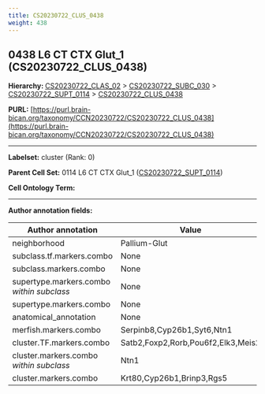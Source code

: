 ```yaml
---
title: CS20230722_CLUS_0438
weight: 438
---
```

## 0438 L6 CT CTX Glut_1 (CS20230722_CLUS_0438)
<b>Hierarchy: </b>
[CS20230722_CLAS_02](../CS20230722_CLAS_02) >
[CS20230722_SUBC_030](../CS20230722_SUBC_030) >
[CS20230722_SUPT_0114](../CS20230722_SUPT_0114) >
[CS20230722_CLUS_0438](../CS20230722_CLUS_0438)

**PURL:** [https://purl.brain-bican.org/taxonomy/CCN20230722/CS20230722_CLUS_0438](https://purl.brain-bican.org/taxonomy/CCN20230722/CS20230722_CLUS_0438)

---


**Labelset:** cluster (Rank: 0)

**Parent Cell Set:** 0114 L6 CT CTX Glut_1 ([CS20230722_SUPT_0114](../CS20230722_SUPT_0114))



**Cell Ontology Term:** 

[MARKER GENES.]: #


---

[TRANSFERRED ANNOTATIONS.]: #


[AUTHOR ANNOTATION FIELDS.]: #


**Author annotation fields:**

| Author annotation | Value |
|-------------------|-------|
|neighborhood|Pallium-Glut|
|subclass.tf.markers.combo|None|
|subclass.markers.combo|None|
|supertype.markers.combo _within subclass_|None|
|supertype.markers.combo|None|
|anatomical_annotation|None|
|merfish.markers.combo|Serpinb8,Cyp26b1,Syt6,Ntn1|
|cluster.TF.markers.combo|Satb2,Foxp2,Rorb,Pou6f2,Elk3,Meis2|
|cluster.markers.combo _within subclass_|Ntn1|
|cluster.markers.combo|Krt80,Cyp26b1,Brinp3,Rgs5|
